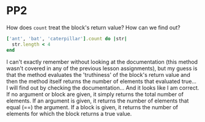# PP2

How does `count` treat the block's return value? How can we find out?

```ruby
['ant', 'bat', 'caterpillar'].count do |str|
  str.length < 4
end
```

I can't exactly remember without looking at the documentation (this method wasn't covered in any of the previous lesson assignments), but my guess is that the method evaluates the 'truthiness' of the block's return value and then the method itself returns the number of elements that evaluated true... I will find out by checking the documentation... And it looks like I am correct.  If no argument or block are given, it simply returns the total number of elements.  If an argument is given, it returns the number of elements that equal (==) the argument.  If a block is given, it returns the number of elements for which the block returns a true value.